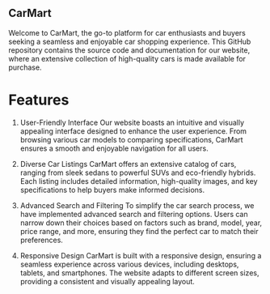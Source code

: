 ## CarMart 
Welcome to CarMart, the go-to platform for car enthusiasts and buyers seeking a seamless and enjoyable car shopping experience. This GitHub repository contains the source code and documentation for our website, where an extensive collection of high-quality cars is made available for purchase.

# Features
1. User-Friendly Interface
Our website boasts an intuitive and visually appealing interface designed to enhance the user experience. From browsing various car models to comparing specifications, CarMart ensures a smooth and enjoyable navigation for all users.

2. Diverse Car Listings
CarMart offers an extensive catalog of cars, ranging from sleek sedans to powerful SUVs and eco-friendly hybrids. Each listing includes detailed information, high-quality images, and key specifications to help buyers make informed decisions.

3. Advanced Search and Filtering
To simplify the car search process, we have implemented advanced search and filtering options. Users can narrow down their choices based on factors such as brand, model, year, price range, and more, ensuring they find the perfect car to match their preferences.

4. Responsive Design
CarMart is built with a responsive design, ensuring a seamless experience across various devices, including desktops, tablets, and smartphones. The website adapts to different screen sizes, providing a consistent and visually appealing layout.

